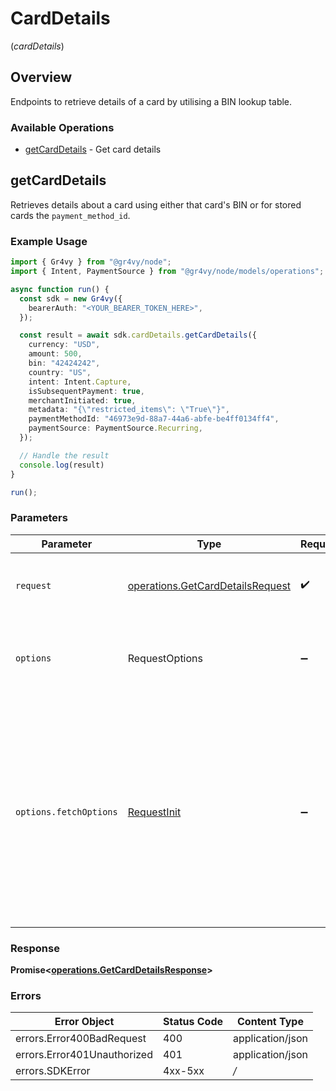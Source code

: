 # CardDetails
(*cardDetails*)

## Overview

Endpoints to retrieve details of a card by utilising a BIN lookup table.

### Available Operations

* [getCardDetails](#getcarddetails) - Get card details

## getCardDetails

Retrieves details about a card using either that
card's BIN or for stored cards the `payment_method_id`.

### Example Usage

```typescript
import { Gr4vy } from "@gr4vy/node";
import { Intent, PaymentSource } from "@gr4vy/node/models/operations";

async function run() {
  const sdk = new Gr4vy({
    bearerAuth: "<YOUR_BEARER_TOKEN_HERE>",
  });

  const result = await sdk.cardDetails.getCardDetails({
    currency: "USD",
    amount: 500,
    bin: "42424242",
    country: "US",
    intent: Intent.Capture,
    isSubsequentPayment: true,
    merchantInitiated: true,
    metadata: "{\"restricted_items\": \"True\"}",
    paymentMethodId: "46973e9d-88a7-44a6-abfe-be4ff0134ff4",
    paymentSource: PaymentSource.Recurring,
  });

  // Handle the result
  console.log(result)
}

run();
```

### Parameters

| Parameter                                                                                                                                                                      | Type                                                                                                                                                                           | Required                                                                                                                                                                       | Description                                                                                                                                                                    |
| ------------------------------------------------------------------------------------------------------------------------------------------------------------------------------ | ------------------------------------------------------------------------------------------------------------------------------------------------------------------------------ | ------------------------------------------------------------------------------------------------------------------------------------------------------------------------------ | ------------------------------------------------------------------------------------------------------------------------------------------------------------------------------ |
| `request`                                                                                                                                                                      | [operations.GetCardDetailsRequest](../../models/operations/getcarddetailsrequest.md)                                                                                           | :heavy_check_mark:                                                                                                                                                             | The request object to use for the request.                                                                                                                                     |
| `options`                                                                                                                                                                      | RequestOptions                                                                                                                                                                 | :heavy_minus_sign:                                                                                                                                                             | Used to set various options for making HTTP requests.                                                                                                                          |
| `options.fetchOptions`                                                                                                                                                         | [RequestInit](https://developer.mozilla.org/en-US/docs/Web/API/Request/Request#options)                                                                                        | :heavy_minus_sign:                                                                                                                                                             | Options that are passed to the underlying HTTP request. This can be used to inject extra headers for examples. All `Request` options, except `method` and `body`, are allowed. |


### Response

**Promise<[operations.GetCardDetailsResponse](../../models/operations/getcarddetailsresponse.md)>**
### Errors

| Error Object                | Status Code                 | Content Type                |
| --------------------------- | --------------------------- | --------------------------- |
| errors.Error400BadRequest   | 400                         | application/json            |
| errors.Error401Unauthorized | 401                         | application/json            |
| errors.SDKError             | 4xx-5xx                     | */*                         |
